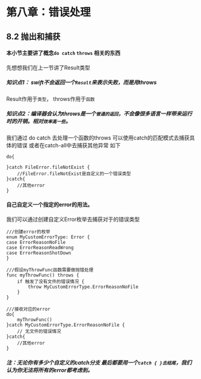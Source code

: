 
# 第八章：错误处理


## 8.2 抛出和捕获

#### 本小节主要讲了概念```do catch``` ```throws``` 相关的东西

先想想我们在上一节讲了Result类型
##### 知识点1： swift不会返回一个```Result```来表示失败，而是用throws
Result作用于```类型```， throws作用于```函数```

##### 知识点2：编译器会认为throws是一个```普通的返回```，不会像很多语言一样带来运行时的开销。相对```效率高一些```。

我们通过 do catch 去处理一个函数的throws    可以使用catch的匹配模式去捕获具体的错误 或者在catch-all中去捕获其他异常 如下
    
    do{
        
    }catch FileError.fileNotExist {
        //FileError.fileNotExist是自定义的一个错误类型  
    }catch{
        //其他error
    }


#### 自己自定义一个指定的error的用法。
我们可以通过创建自定义Error枚举去捕获对于的错误类型
    
    ///创建error的枚举
    enum MyCustomErrorType: Error {
    case ErrorReasonNoFile
    case ErrorReasonReadWrong
    case ErrorReasonShotDown
    }

    ///假设myThrowFunc函数需要做抛错处理
    func myThrowFunc() throws {
        if 触发了没有文件的错误情况 {
            throw MyCustomErrorType.ErrorReasonNoFile
        }
    }
    
    ///接收对应的error
    do{
        myThrowFunc()
    }catch MyCustomErrorType.ErrorReasonNoFile {
        // 无文件的错误情况
    }catch{
        //其他error
    }

##### 注：无论你有多少个自定义的catch分支  最后都要用一个```catch { }去结尾```，我们认为你无法将所有的error都考虑到。

